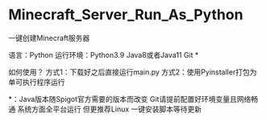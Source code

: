 # Minecraft_Server_Run_As_Python
一键创建Minecraft服务器

语言：Python
运行环境：Python3.9 Java8或者Java11 Git  *

如何使用？
方式1：下载好之后直接运行main.py
方式2：使用Pyinstaller打包为单可执行程序运行

*：Java版本随Spigot官方需要的版本而改变 Git请提前配置好环境变量且网络畅通 系统方面全平台运行 但更推荐Linux
一键安装脚本等待更新

